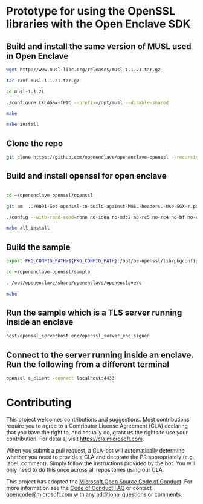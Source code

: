 # Prototype for using the OpenSSL libraries with the Open Enclave SDK

## Build and install the same version of MUSL used in Open Enclave

```bash
wget http://www.musl-libc.org/releases/musl-1.1.21.tar.gz

tar zxvf musl-1.1.21.tar.gz

cd musl-1.1.21

./configure CFLAGS=-fPIC --prefix=/opt/musl --disable-shared

make

make install
```

## Clone the repo

```bash
git clone https://github.com/openenclave/openenclave-openssl --recursive
```

## Build and install openssl for open enclave

```bash

cd ~/openenclave-openssl/openssl

git am  ../0001-Get-openssl-to-build-against-MUSL-headers.-Use-SGX-r.patch

./config --with-rand-seed=none no-idea no-mdc2 no-rc5 no-rc4 no-bf no-ec2m no-camellia no-cast no-srp no-hw no-dso no-shared no-ssl3 no-md2 no-md4 no-afalgeng -D_FORTIFY_SOURCE=2 -DGETPID_IS_MEANINGLESS --prefix=/opt/oe-openssl CC=/opt/musl/bin/musl-gcc

make all install
```

## Build the sample

```bash
export PKG_CONFIG_PATH=${PKG_CONFIG_PATH}:/opt/oe-openssl/lib/pkgconfig

cd ~/openenclave-openssl/sample

. /opt/openenclave/share/openenclave/openenclaverc

make
```

## Run the sample which is a TLS server running inside an enclave

```bash
host/openssl_serverhost enc/openssl_server_enc.signed
```

## Connect to the server running inside an enclave. Run the following from a different terminal

```bash
openssl s_client -connect localhost:4433
```

# Contributing

This project welcomes contributions and suggestions. Most contributions require you to
agree to a Contributor License Agreement (CLA) declaring that you have the right to,
and actually do, grant us the rights to use your contribution. For details, visit
https://cla.microsoft.com.

When you submit a pull request, a CLA-bot will automatically determine whether you need
to provide a CLA and decorate the PR appropriately (e.g., label, comment). Simply follow the
instructions provided by the bot. You will only need to do this once across all repositories using our CLA.

This project has adopted the [Microsoft Open Source Code of Conduct](https://opensource.microsoft.com/codeofconduct/).
For more information see the [Code of Conduct FAQ](https://opensource.microsoft.com/codeofconduct/faq/)
or contact [opencode@microsoft.com](mailto:opencode@microsoft.com) with any additional questions or comments.
